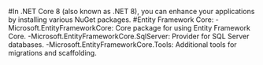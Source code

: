 #In .NET Core 8 (also known as .NET 8), you can enhance your applications by installing various NuGet packages.
#Entity Framework Core:
-Microsoft.EntityFrameworkCore: Core package for using Entity Framework Core.
-Microsoft.EntityFrameworkCore.SqlServer: Provider for SQL Server databases.
-Microsoft.EntityFrameworkCore.Tools: Additional tools for migrations and scaffolding.
